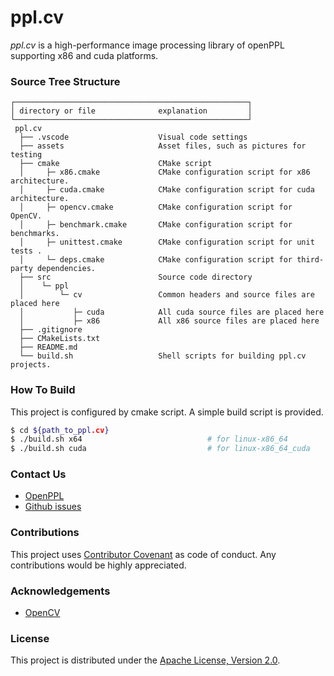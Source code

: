 # ppl.cv
*ppl.cv* is a high-performance image processing library of openPPL supporting x86 and cuda platforms.

### Source Tree Structure
```
┌────────────────────────────────────────────────────┐
│ directory or file              explanation         │
└────────────────────────────────────────────────────┘
 ppl.cv
  ├── .vscode                    Visual code settings
  ├── assets                     Asset files, such as pictures for testing
  ├── cmake                      CMake script
  │     ├─ x86.cmake             CMake configuration script for x86 architecture.
  │     ├─ cuda.cmake            CMake configuration script for cuda architecture.
  │     ├─ opencv.cmake          CMake configuration script for OpenCV.
  │     ├─ benchmark.cmake       CMake configuration script for benchmarks.
  │     ├─ unittest.cmake        CMake configuration script for unit tests .
  │     └─ deps.cmake            CMake configuration script for third-party dependencies.
  ├── src                        Source code directory
  │    └─ ppl
  │        └─ cv                 Common headers and source files are placed here
  │           ├─ cuda            All cuda source files are placed here
  │           ├─ x86             All x86 source files are placed here
  ├── .gitignore
  ├── CMakeLists.txt
  ├── README.md
  └── build.sh                   Shell scripts for building ppl.cv projects.
```
### How To Build
This project is configured by cmake script. A simple build script is provided.
```sh
$ cd ${path_to_ppl.cv}
$ ./build.sh x64                            # for linux-x86_64
$ ./build.sh cuda                           # for linux-x86_64_cuda
```
### Contact Us

* [OpenPPL](https://openppl.ai/)
* [Github issues](https://github.com/openppl-public/ppl.cv/issues)

### Contributions
This project uses [Contributor Covenant](https://www.contributor-covenant.org/) as code of conduct. Any contributions would be highly appreciated.

### Acknowledgements
* [OpenCV](https://github.com/opencv/opencv)

### License
This project is distributed under the [Apache License, Version 2.0](LICENSE).

